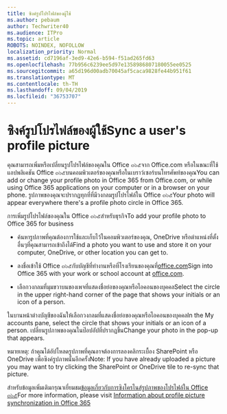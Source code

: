 ```yaml
---
title: ซิงค์รูปโปรไฟล์ของผู้ใช้
ms.author: pebaum
author: Techwriter40
ms.audience: ITPro
ms.topic: article
ROBOTS: NOINDEX, NOFOLLOW
localization_priority: Normal
ms.assetid: cd7196af-3ed9-42e6-b594-f51ad265fd63
ms.openlocfilehash: 77b956c6239ee5d97e1358986807180055ee0525
ms.sourcegitcommit: a65d196d00adb70045af5caca9828fe44b951f61
ms.translationtype: MT
ms.contentlocale: th-TH
ms.lasthandoff: 09/04/2019
ms.locfileid: "36753707"
---
```

# <a name="sync-a-users-profile-picture"></a><span data-ttu-id="b028a-102">ซิงค์รูปโปรไฟล์ของผู้ใช้</span><span class="sxs-lookup"><span data-stu-id="b028a-102">Sync a user's profile picture</span></span>

<span data-ttu-id="b028a-103">คุณสามารถเพิ่มหรือเปลี่ยนรูปโปรไฟล์ของคุณใน Office ๓๖๕จาก Office.com หรือในขณะที่ใช้แอปพลิเคชัน Office ๓๖๕บนคอมพิวเตอร์ของคุณหรือในเบราว์เซอร์บนโทรศัพท์ของคุณ</span><span class="sxs-lookup"><span data-stu-id="b028a-103">You can add or change your profile photo in Office 365 from Office.com, or while using Office 365 applications on your computer or in a browser on your phone.</span></span> <span data-ttu-id="b028a-104">รูปภาพของคุณจะปรากฏทุกที่ที่มีวงกลมรูปโปรไฟล์ใน Office ๓๖๕</span><span class="sxs-lookup"><span data-stu-id="b028a-104">Your photo will appear everywhere there's a profile photo circle in Office 365.</span></span>

<span data-ttu-id="b028a-105">การเพิ่มรูปโปรไฟล์ของคุณใน Office ๓๖๕สำหรับธุรกิจ</span><span class="sxs-lookup"><span data-stu-id="b028a-105">To add your profile photo to Office 365 for business</span></span>

- <span data-ttu-id="b028a-106">ค้นหารูปภาพที่คุณต้องการใช้และเก็บไว้ในคอมพิวเตอร์ของคุณ, OneDrive หรือตำแหน่งที่ตั้งอื่นๆที่คุณสามารถเข้าถึงได้</span><span class="sxs-lookup"><span data-stu-id="b028a-106">Find a photo you want to use and store it on your computer, OneDrive, or other location you can get to.</span></span>

- <span data-ttu-id="b028a-107">ลงชื่อเข้าใช้ Office ๓๖๕กับบัญชีที่ทำงานหรือที่โรงเรียนของคุณที่[office.com](http://www.office.com)</span><span class="sxs-lookup"><span data-stu-id="b028a-107">Sign into Office 365 with your work or school account at [office.com](http://www.office.com).</span></span>

- <span data-ttu-id="b028a-108">เลือกวงกลมที่มุมขวาบนของเพจที่แสดงชื่อย่อของคุณหรือไอคอนของบุคคล</span><span class="sxs-lookup"><span data-stu-id="b028a-108">Select the circle in the upper right-hand corner of the page that shows your initials or an icon of a person.</span></span>

<span data-ttu-id="b028a-109">ในบานหน้าต่างบัญชีของฉันให้เลือกวงกลมที่แสดงชื่อย่อของคุณหรือไอคอนของบุคคล</span><span class="sxs-lookup"><span data-stu-id="b028a-109">In the My accounts pane, select the circle that shows your initials or an icon of a person.</span></span> <span data-ttu-id="b028a-110">เปลี่ยนรูปภาพของคุณในป๊อปอัปที่ปรากฏขึ้น</span><span class="sxs-lookup"><span data-stu-id="b028a-110">Change your photo in the pop-up that appears.</span></span>

<span data-ttu-id="b028a-111">หมายเหตุ: ถ้าคุณได้อัปโหลดรูปภาพที่คุณอาจต้องการลองคลิกระเบื้อง SharePoint หรือ OneDrive เพื่อซิงค์รูปภาพนั้นอีกครั้ง</span><span class="sxs-lookup"><span data-stu-id="b028a-111">Note: If you have already uploaded a picture you may want to try clicking the SharePoint or OneDrive tile to re-sync that picture.</span></span>

<span data-ttu-id="b028a-112">สำหรับข้อมูลเพิ่มเติมกรุณาเยี่ยมชม[ข้อมูลเกี่ยวกับการซิงโครไนส์รูปภาพของโปรไฟล์ใน Office ๓๖๕](https://support.office.com/article/information-about-profile-picture-synchronization-in-office-365-20594d76-d054-4af4-a660-401133e3d48a)</span><span class="sxs-lookup"><span data-stu-id="b028a-112">For more information, please visit [Information about profile picture synchronization in Office 365](https://support.office.com/article/information-about-profile-picture-synchronization-in-office-365-20594d76-d054-4af4-a660-401133e3d48a)</span></span>

